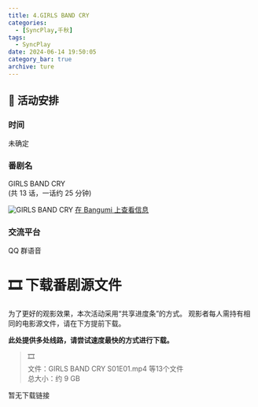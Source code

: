 ```yaml
---
title: 4.GIRLS BAND CRY
categories:
  - [SyncPlay,千秋]
tags:
  - SyncPlay
date: 2024-06-14 19:50:05
category_bar: true
archive: ture
---
```


## 📆 活动安排

### 时间

未确定

### 番剧名

GIRLS BAND CRY  
(共 13 话，一话约 25 分钟)

![GIRLS BAND CRY](https://cdn.auro.moe/post/girls.band.cry-photo.webp)
[在 Bangumi 上查看信息](https://bgm.tv/subject/431767)

### 交流平台

QQ 群语音

# 🎞️ 下载番剧源文件

为了更好的观影效果，本次活动采用“共享进度条”的方式。 观影者每人需持有相同的电影源文件，请在下方提前下载。

**此处提供多处线路，请尝试速度最快的方式进行下载。**

> 🎞️  
> 文件：GIRLS BAND CRY S01E01.mp4 等13个文件  
> 总大小：约 9 GB  

暂无下载链接
